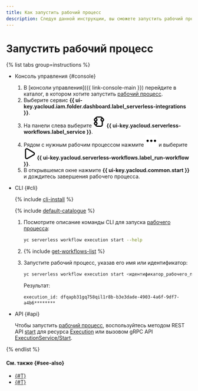 ```yaml
---
title: Как запустить рабочий процесс
description: Следуя данной инструкции, вы сможете запустить рабочий процесс.
---
```


# Запустить рабочий процесс

{% list tabs group=instructions %}

- Консоль управления {#console}

  1. В [консоли управления]({{ link-console-main }}) перейдите в каталог, в котором хотите запустить [рабочий процесс](../../../concepts/workflows/workflow.md).
  1. Выберите сервис **{{ ui-key.yacloud.iam.folder.dashboard.label_serverless-integrations }}**.
  1. На панели слева выберите ![GraphNode](../../../../_assets/console-icons/graph-node.svg) **{{ ui-key.yacloud.serverless-workflows.label_service }}**.
  1. Рядом с нужным рабочим процессом нажмите ![ellipsis](../../../../_assets/console-icons/ellipsis.svg) и выберите ![TriangleRight](../../../../_assets/console-icons/triangle-right.svg) **{{ ui-key.yacloud.serverless-workflows.label_run-workflow }}**.
  1. В открывшемся окне нажмите **{{ ui-key.yacloud.common.start }}** и дождитесь завершения рабочего процесса.

- CLI {#cli}

  {% include [cli-install](../../../../_includes/cli-install.md) %}

  {% include [default-catalogue](../../../../_includes/default-catalogue.md) %}

  1. Посмотрите описание команды CLI для запуска [рабочего процесса](../../../concepts/workflows/workflow.md):

      ```bash
      yc serverless workflow execution start --help
      ```

  1. {% include [get-workflows-list](../../../../_includes/serverless-integrations/get-workflows-list.md) %}
  1. Запустите рабочий процесс, указав его имя или идентификатор:

      ```bash
      yc serverless workflow execution start <идентификатор_рабочего_процесса>
      ```

      Результат:

      ```text
      execution_id: dfqapb31gq758qil1r8b-b3e3dade-4903-4a6f-9df7-a4b6********
      ```

- API {#api}

  Чтобы запустить [рабочий процесс](../../../concepts/workflows/workflow.md), воспользуйтесь методом REST API [start](../../../workflows/api-ref/Execution/start.md) для ресурса [Execution](../../../workflows/api-ref/Execution/index.md) или вызовом gRPC API [ExecutionService/Start](../../../workflows/api-ref/grpc/Execution/start.md).

{% endlist %}

#### См. также {#see-also}

* [{#T}](../../../concepts/workflows/execution.md)
* [{#T}](get-list.md)